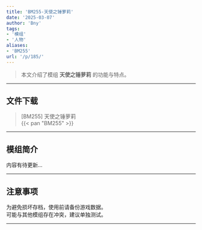 ```yaml
---
title: 'BM255-天使之锤萝莉'
date: '2025-03-07'
author: 'Bny'
tags:
- '模组'
- '人物'
aliases:
- 'BM255'
url: '/p/185/'
---
```


> 本文介绍了模组 **天使之锤萝莉** 的功能与特点。

---

## 文件下载

> [BM255] 天使之锤萝莉  
{{< pan "BM255" >}}  

---

## 模组简介

>  
内容有待更新...  

---

## 注意事项

>  
为避免损坏存档，使用前请备份游戏数据。  
可能与其他模组存在冲突，建议单独测试。  

---

